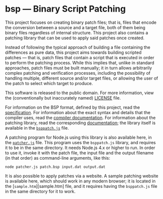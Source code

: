 # bsp — Binary Script Patching

This project focuses on creating binary patch files; that is, files that encode the conversion between a source and a
target file, both of them being binary files regardless of internal structure. This project also contains a patching
library that can be used to apply said patches once created.

Instead of following the typical approach of building a file containing the differences as pure data, this project aims
towards building scripted patches — that is, patch files that contain a script that is executed in order to perform the
patching process. While this implies that, unlike in standard approaches, patch files must be built manually; it in
turn allows arbitrarily complex patching and verification processes, including the possibility of handling multiple,
different source and/or target files, or allowing the user of the patch to select which target to produce.

This software is released to the public domain. For more information, view the (conventionally but inaccurately named)
[LICENSE][license] file.

For information on the BSP format, defined by this project, read the [specification]. For information about the exact
syntax and details that the compiler uses, read the [compiler documentation][compiler-docs]. For information about the
patching library, read the corresponding [documentation][patcher-docs]; the library itself is available in the
[`bsppatch.js`](bsppatch.js) file.

A patching program for Node.js using this library is also available here, in the [`patcher.js`](patcher.js) file. This
program uses the `bsppatch.js` library, and requires it to be in the same directory. It needs Node.js 4.x or higher to
run. In order to use it, invoke it with the patch file, the input file and the output filename (in that order) as
command-line arguments, like this:

```
node patcher.js patch.bsp input.dat output.dat
```

It is also possible to apply patches via a website. A sample patching website is available here, which should work in
any modern browser; it is located in the [`sample.htm`][sample.htm] file, and it requires having the `bsppatch.js` file
in the same directory for it to work.

[license]: LICENSE
[specification]: specification.md
[compiler-docs]: compiler.md
[patcher-docs]: patching.md
